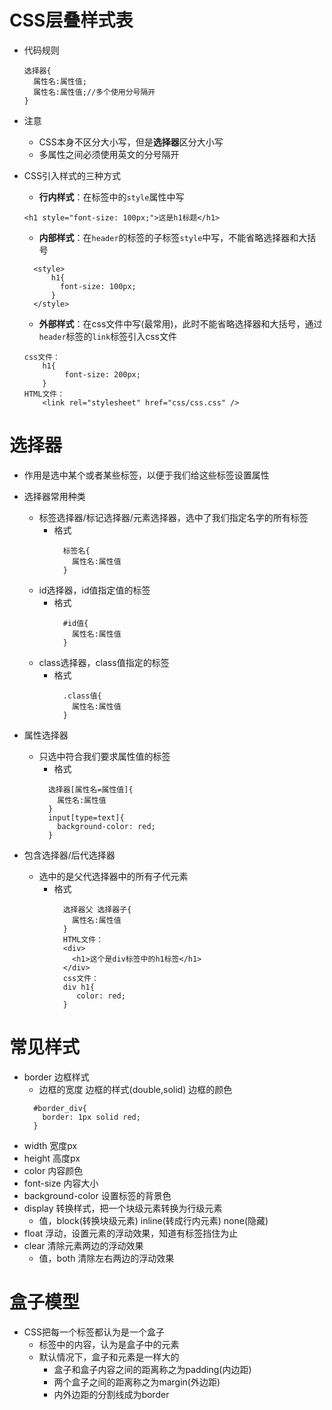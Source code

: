 # CSS层叠样式表
- 代码规则
  ```
  选择器{
    属性名:属性值;
    属性名:属性值;//多个使用分号隔开
  }
  ```
- 注意
  - CSS本身不区分大小写，但是**选择器**区分大小写
  - 多属性之间必须使用英文的分号隔开

- CSS引入样式的三种方式
  - **行内样式**：在标签中的`style`属性中写
  ```
  <h1 style="font-size: 100px;">这是h1标题</h1>
  ```
  - **内部样式**：在`header`的标签的子标签`style`中写，不能省略选择器和大括号
  ```
    <style>
        h1{
          font-size: 100px;
        }
    </style>
  ```
  - **外部样式**：在css文件中写(最常用)，此时不能省略选择器和大括号，通过`header`标签的`link`标签引入css文件
  ```
  css文件：
      h1{
    	   font-size: 200px;
      }
  HTML文件：
      <link rel="stylesheet" href="css/css.css" />
  ```

# 选择器
  - 作用是选中某个或者某些标签，以便于我们给这些标签设置属性

- 选择器常用种类
  - 标签选择器/标记选择器/元素选择器，选中了我们指定名字的所有标签
    - 格式
      ```
        标签名{
          属性名:属性值
        }
      ```
  - id选择器，id值指定值的标签
    - 格式
      ```
        #id值{
          属性名:属性值
        }
      ```
  - class选择器，class值指定的标签
    - 格式
      ```
        .class值{
          属性名:属性值
        }
      ```
- 属性选择器
  - 只选中符合我们要求属性值的标签
    - 格式
    ```
      选择器[属性名=属性值]{
        属性名:属性值
      }
      input[type=text]{
      	background-color: red;
      }
    ```
- 包含选择器/后代选择器
  - 选中的是父代选择器中的所有子代元素
    - 格式
      ```
        选择器父 选择器子{
          属性名:属性值
        }
        HTML文件：
        <div>
          <h1>这个是div标签中的h1标签</h1>
        </div>
        css文件：
        div h1{
      	   color: red;
        }
      ```

# 常见样式
  - border 边框样式
    - 边框的宽度 边框的样式(double,solid) 边框的颜色
    ```
      #border_div{
      	border: 1px solid red;
      }
    ```
  - width 宽度px
  - height 高度px
  - color 内容颜色
  - font-size 内容大小
  - background-color 设置标签的背景色
  - display 转换样式，把一个块级元素转换为行级元素
    - 值，block(转换块级元素) inline(转成行内元素) none(隐藏)
  - float 浮动，设置元素的浮动效果，知道有标签挡住为止
  - clear 清除元素两边的浮动效果
    - 值，both 清除左右两边的浮动效果

# 盒子模型
  - CSS把每一个标签都认为是一个盒子
    - 标签中的内容，认为是盒子中的元素
    - 默认情况下，盒子和元素是一样大的
      - 盒子和盒子内容之间的距离称之为padding(内边距)
      - 两个盒子之间的距离称之为margin(外边距)
      - 内外边距的分割线成为border
